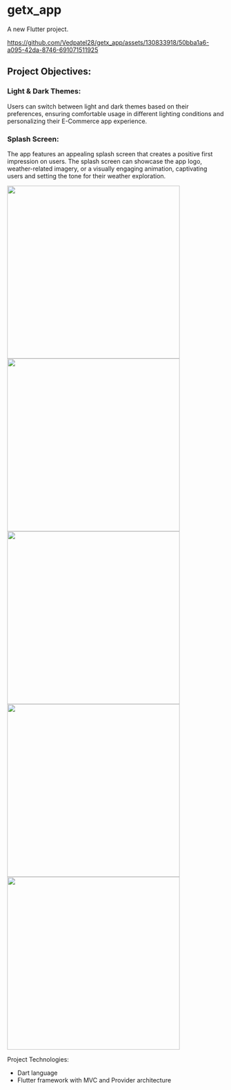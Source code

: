 # getx_app

A new Flutter project.

https://github.com/Vedpatel28/getx_app/assets/130833918/50bba1a6-a095-42da-8746-691071511925

## Project Objectives:

### Light & Dark Themes: 
 
Users can switch between light and dark themes based on their preferences, ensuring
comfortable usage in different lighting conditions and personalizing their E-Commerce app
experience.

### Splash Screen: 
The app features an appealing splash screen that creates a positive first
impression on users. The splash screen can showcase the app logo, weather-related imagery, or a
visually engaging animation, captivating users and setting the tone for their weather exploration.

<img src = "https://github.com/Vedpatel28/getx_app/assets/130833918/9f31947a-3991-4822-b26b-126d3616a447" height = "400"></img>
<img src = "https://github.com/Vedpatel28/getx_app/assets/130833918/b2398a4c-caaa-4ac8-8052-7f3346adf4de" height = "400"></img>
<img src = "https://github.com/Vedpatel28/getx_app/assets/130833918/06e59708-0f20-466f-99f3-dae8f42b18eb" height = "400"></img>
<img src = "https://github.com/Vedpatel28/getx_app/assets/130833918/0dfd98b4-6882-4ff4-9e7b-26c171c45568" height = "400"></img>
<img src = "https://github.com/Vedpatel28/getx_app/assets/130833918/821d2c43-fbe6-4456-bd25-11ed3eddf56b" height = "400"></img>

Project Technologies:
- Dart language
- Flutter framework with MVC and Provider architecture
